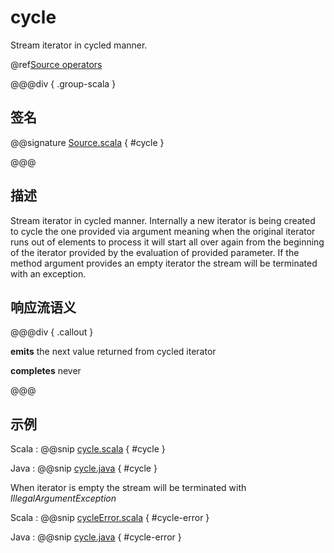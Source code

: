 # cycle

Stream iterator in cycled manner.

@ref[Source operators](../index.md#source-operators)

@@@div { .group-scala }

## 签名

@@signature [Source.scala](/akka-stream/src/main/scala/akka/stream/scaladsl/Source.scala) { #cycle }

@@@

## 描述

Stream iterator in cycled manner. Internally a new iterator is being created to cycle the one provided via argument meaning
when the original iterator runs out of elements to process it will start all over again from the beginning of the iterator
provided by the evaluation of provided parameter. If the method argument provides an empty iterator the stream will be 
terminated with an exception.

## 响应流语义

@@@div { .callout }

**emits** the next value returned from cycled iterator

**completes** never

@@@


## 示例

Scala
:  @@snip [cycle.scala](/akka-stream-tests/src/test/scala/akka/stream/scaladsl/SourceSpec.scala) { #cycle }

Java
:  @@snip [cycle.java](/akka-stream-tests/src/test/java/akka/stream/javadsl/SourceTest.java) { #cycle }


When iterator is empty the stream will be terminated with _IllegalArgumentException_

Scala
:  @@snip [cycleError.scala](/akka-stream-tests/src/test/scala/akka/stream/scaladsl/SourceSpec.scala) { #cycle-error }

Java
:  @@snip [cycle.java](/akka-stream-tests/src/test/java/akka/stream/javadsl/SourceTest.java) { #cycle-error }
